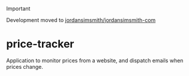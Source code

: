 > [!IMPORTANT]  
> Development moved to [jordansimsmith/jordansimsmith-com](https://github.com/jordansimsmith/jordansimsmith-com)

# price-tracker
Application to monitor prices from a website, and dispatch emails when prices change.
